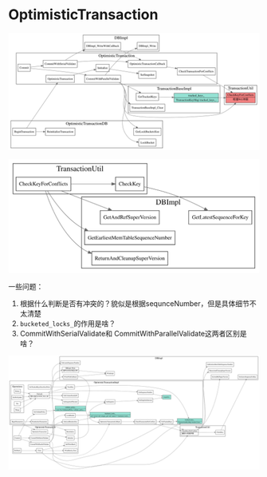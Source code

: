 # OptimisticTransaction


![optimistic transaction](./optimistic-transaction.svg)

![check key conflict](./check-key-conflict.svg)

一些问题：

1. 根据什么判断是否有冲突的？貌似是根据sequnceNumber，但是具体细节不太清楚
2. `bucketed_locks_`的作用是啥？
3. CommitWithSerialValidate和 CommitWithParallelValidate这两者区别是啥？

![optimistic transaction commit](./optimistic-transaction-commit.svg)
